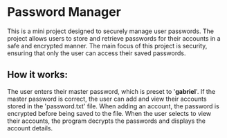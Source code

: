 # Password Manager

This is a mini project designed to securely manage user passwords. The project allows users to store and retrieve passwords for their accounts in a safe and encrypted manner. The main focus of this project is security, ensuring that only the user can access their saved passwords.

## How it works:

The user enters their master password, which is preset to '**gabriel**'. If the master password is correct, the user can add and view their accounts stored in the 'password.txt' file. When adding an account, the password is encrypted before being saved to the file. When the user selects to view their accounts, the program decrypts the passwords and displays the account details.
